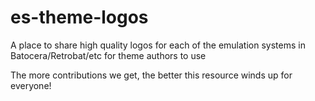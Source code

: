 # es-theme-logos
A place to share high quality logos for each of the emulation systems in Batocera/Retrobat/etc for theme authors to use

The more contributions we get, the better this resource winds up for everyone!
